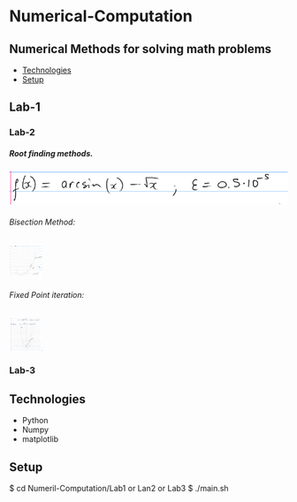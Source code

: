 # Numerical-Computation
## Numerical Methods for solving math problems
* [Technologies](#technologies)
* [Setup](#setup)


## Lab-1


### Lab-2
##### Root finding methods.
<img src="https://github.com/VaporFoxLash/Numerical-Computation/blob/main/Lab2/doc/function.png">

###### Bisection Method:
<img src="https://github.com/VaporFoxLash/Numerical-Computation/blob/main/Lab2/doc/graph1.png" style=" width:60px ; height:60px "  >

###### Fixed Point iteration:
<img src="https://github.com/VaporFoxLash/Numerical-Computation/blob/main/Lab2/doc/graph2.png" style=" width:60px ; height:60px "  >

### Lab-3

## Technologies
* Python
* Numpy
* matplotlib

## Setup
$ cd Numeril-Computation/Lab1 or Lan2 or Lab3
$ ./main.sh

